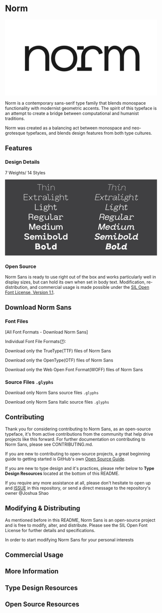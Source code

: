 # Norm

![Norm](images/1.jpg)

Norm is a contemporary sans-serif type family that blends monospace functionality with modernist geometric accents. The spirit of this typeface is an attempt to create a bridge between computational and humanist traditions.

Norm was created as a balancing act between monospace and neo-grotesque typefaces, and blends design features from both type cultures.

## Features

### Design Details

7 Weights/ 14 Styles

![Norm](images/2.jpg)

### Open Source

Norm Sans is ready to use right out of the box and works particularly well in display sizes, but can hold its own when set in body text. Modification, re-distribution, and commercial usage is made possible under the [SIL Open Font License, Version 1.1](https://opensource.org/licenses/OFL-1.1).

## Download Norm Sans

### Font Files

[All Font Formats - Download Norm Sans]

Individual Font File Formats([?](https://creativemarket.com/blog/the-missing-guide-to-font-formats)):

Download only the TrueType(TTF) files of Norm Sans

Download only the OpenType(OTF) files of Norm Sans

Download only the Web Open Font Format(WOFF) files of Norm Sans

### Source Files `.glyphs`

Download only Norm Sans source files `.glyphs`

Download only Norm Sans Italic source files `.glyphs`

## Contributing

Thank you for considering contributing to Norm Sans, as an open-source typeface, it's from active contributions from the community that help drive projects like this forward. For further documentation on contributing to Norm Sans, please see CONTRIBUTING.md.

If you are new to contributing to open-source projects, a great beginning guide to getting started is GitHub's own [Open Source Guide](https://opensource.guide/how-to-contribute/). 

If you are new to type design and it's practices, please refer below to **Type Design Resources** located at the bottom of this README. 

If you require any more assistance at all, please don't hesitate to open up and [ISSUE](https://github.com/jhuashao/norm-typeface/issues) in this repository, or send a direct message to the repository's owner @Joshua Shao


## Modifying & Distributing

As mentioned before in this README, Norm Sans is an open-source project and is free to modify, alter, and distribute. Please see the SIL Open Font License for further details and specifications.

In order to start modifying Norm Sans for your personal interests 

## Commercial Usage

## More Information

## Type Design Resources

## Open Source Resources
